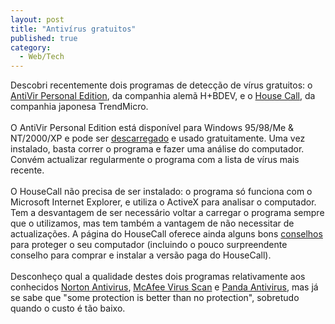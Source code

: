 ```yaml
---
layout: post
title: "Antivírus gratuitos"
published: true
category:
  - Web/Tech
---
```

Descobri recentemente dois programas de detecção de vírus gratuitos: o <a href="http://www.free-av.com/">AntiVir Personal Edition</a>, da companhia alemã H+BDEV, e o <a href="http://housecall.trendmicro.com/">House Call</a>, da companhia japonesa TrendMicro.<br/>
<br/>
O AntiVir Personal Edition está disponível para Windows 95/98/Me & NT/2000/XP e pode ser <a href="http://www.free-av.com/">descarregado</a> e usado gratuitamente. Uma vez instalado, basta correr o programa e fazer uma análise do computador. Convém actualizar regularmente o programa com a lista de vírus mais recente.<br/>
<br/>
O HouseCall não precisa de ser instalado: o programa só funciona com o Microsoft Internet Explorer, e utiliza o ActiveX para analisar o computador. Tem a desvantagem de ser necessário voltar a carregar o programa sempre que o utilizamos, mas tem também a vantagem de não necessitar de actualizações. A página do HouseCall oferece ainda alguns bons <a href="http://www.trendmicro.com/en/security/general/guide/overview.htm">conselhos</a> para proteger o seu computador (incluindo o pouco surpreendente conselho para comprar e instalar a versão paga do HouseCall).<br/>
<br/>
Desconheço qual a qualidade destes dois programas relativamente aos conhecidos <a href="http://www.symantec.com/avcenter/">Norton Antivirus</a>, <a href="http://us.mcafee.com/default.asp">McAfee Virus Scan</a> e <a href="http://www.pandasoftware.com/">Panda Antivirus</a>, mas já se sabe que "some protection is better than no protection", sobretudo quando o custo é tão baixo.

